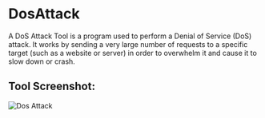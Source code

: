 # DosAttack

A DoS Attack Tool is a program used to perform a Denial of Service (DoS) attack. It works by sending a very large number of requests to a specific target (such as a website or server) in order to overwhelm it and cause it to slow down or crash.

## Tool Screenshot:

![Dos Attack](image.png)
